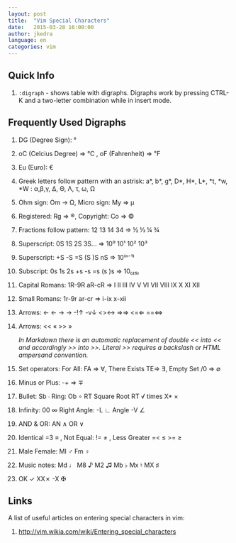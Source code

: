 ```yaml
---
layout: post
title:  "Vim Special Characters"
date:   2015-03-28 16:00:00
author: jkedra
language: en
categories: vim
---
```


## Quick Info

1. `:digraph` - shows table with digraphs.
    Digraphs work by pressing CTRL-K and a two-letter
    combination while in insert mode.

## Frequently Used Digraphs

1. DG (Degree Sign): °
2. oC (Celcius Degree) ⇒ ℃ , oF (Fahrenheit) ⇒ ℉
3. Eu (Euro): €
4. Greek letters follow pattern with an astrisk:
   a\*, b\*, g\*, D\*, H\*, L\*, \*t, \*w, \*W : α,β,γ, Δ, Θ, Λ, τ, ω, Ω
5. Ohm sign: Om -> Ω, Micro sign: My ⇒ µ
6. Registered: Rg ⇒ ®, Copyright: Co ⇒ ©
7. Fractions follow pattern: 12 13 14 34 ⇒ ½ ⅓ ¼ ¾
8. Superscript: 0S 1S 2S 3S... ⇒ 10⁰ 10¹ 10² 10³
9. Superscript: +S -S =S (S )S nS ⇒ 10⁽ⁿ⁻¹⁾
10. Subscript: 0s 1s 2s +s -s =s (s )s ⇒ 10₍₂₅₎
11. Capital Romans: 1R-9R aR-cR ⇒ Ⅰ Ⅱ Ⅲ Ⅳ  Ⅴ Ⅵ  Ⅶ  Ⅷ  Ⅸ  Ⅹ Ⅺ Ⅻ 
12. Small Romans: 1r-9r ar-cr ⇒ ⅰ-ⅸ ⅹ-ⅻ
13. Arrows: <- ← -> →  -!↑ -v↓ <>↔ =>⇒ <=⇐  ==⇔
14. Arrows: &lt;&lt; « \>\> »

    *In Markdown there is an automatic replacement of double &lt;&lt;
    into << and accordingly &gt;&gt; into >>. Literal \>\> requires
    a backslash or HTML ampersand convention.*

15. Set operators: For All: FA ⇒ ∀, There Exists TE⇒ ∃, Empty Set /0 ⇒ ∅
16. Minus or Plus: -+ ⇒ ∓
17. Bullet: Sb ∙ Ring: Ob ∘ RT Square Root RT √ times X\* ×
18. Infinity: 00 ∞ Right Angle: -L ∟ Angle -V ∠
19. AND & OR: AN ∧ OR ∨
20. Identical =3 ≡ , Not Equal: != ≠ , Less Greater =< ≤ >= ≥
21. Male Female: Ml ♂  Fm ♀
22. Music notes: Md ♩ M8 ♪ M2 ♫  Mb ♭ Mx ♮ MX ♯
23. OK ✓ XX✗ -X ✠


## Links

A list of useful articles on entering special characters in vim:

1. http://vim.wikia.com/wiki/Entering_special_characters

